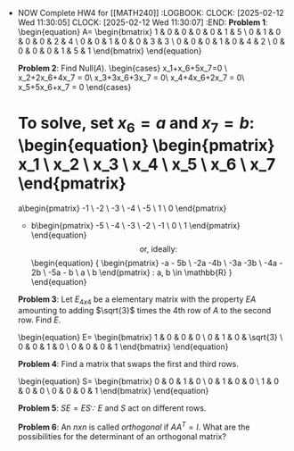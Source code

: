 - NOW Complete HW4 for [[MATH240]]
  :LOGBOOK:
  CLOCK: [2025-02-12 Wed 11:30:05]
  CLOCK: [2025-02-12 Wed 11:30:07]
  :END:
  **Problem 1**:
  \begin{equation}
  A=
  \begin{bmatrix}
  1 & 0 & 0 & 0 & 0 & 1 & 5 \\
  0 & 1 & 0 & 0 & 0 & 2 & 4 \\
  0 & 0 & 1 & 0 & 0 & 3 & 3 \\
  0 & 0 & 0 & 1 & 0 & 4 & 2 \\
  0 & 0 & 0 & 0 & 1 & 5 & 1
  \end{bmatrix}
  \end{equation}
  
  **Problem 2**:
  Find $\text{Null}(A)$.
  \begin{cases}
  x_1+x_6+5x_7=0 \\
  x_2+2x_6+4x_7 = 0\\
  x_3+3x_6+3x_7 = 0\\
  x_4+4x_6+2x_7 = 0\\
  x_5+5x_6+x_7 = 0
  \end{cases}
  
  To solve, set $x_6 = a$ and $x_7 = b$:
  \begin{equation}
  \begin{pmatrix}
  x_1 \\ x_2 \\ x_3 \\ x_4 \\ x_5 \\ x_6 \\ x_7
  \end{pmatrix}
  =
  a\begin{pmatrix}
  -1 \\ -2 \\ -3 \\ -4 \\ -5 \\ 1 \\ 0
  \end{pmatrix}
  + b\begin{pmatrix}
  -5 \\ -4 \\ -3 \\ -2 \\ -1 \\ 0 \\ 1
  \end{pmatrix}
  \end{equation}
  $$\text{or, ideally:}$$
  \begin{equation}
  \{
  \begin{pmatrix}
  -a - 5b \\ -2a -4b \\ -3a -3b \\ -4a - 2b \\ -5a - b \\ a \\ b
  \end{pmatrix}
  :
  a, b \in \mathbb{R}
  \}
  \end{equation}
  
  **Problem 3**:
  Let $E_{4x4}$ be a elementary matrix with the property $EA$ amounting to adding $\sqrt{3}$ times the 4th row of $A$ to the second row. Find $E$.
  
  \begin{equation}
  E=
  \begin{bmatrix}
  1 & 0 & 0 & 0 \\
  0 & 1 & 0 & \sqrt{3} \\
  0 & 0 & 1 & 0 \\
  0 & 0 & 0 & 1
  \end{bmatrix}
  \end{equation}
  
  **Problem 4**:
  Find a matrix that swaps the first and third rows.
  
  \begin{equation}
  S=
  \begin{bmatrix}
  0 & 0 & 1 & 0 \\
  0 & 1 & 0 & 0 \\
  1 & 0 & 0 & 0 \\
  0 & 0 & 0 & 1
  \end{bmatrix}
  \end{equation}
  
  **Problem 5**:
  $SE=ES\because$
  $E$ and $S$ act on different rows.
  
  **Problem 6**:
  An $nxn$ is called *orthogonal* if $AA^T=I$. What are the possibilities for the determinant of an orthogonal matrix?